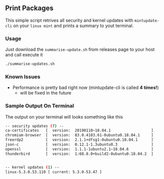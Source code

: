 ## Print Packages

This simple script retrives all security and kernel updates with `mintupdate-cli` on your `linux mint` and prints a
summary to yout terminal.

### Usage

Just download the `summarise-update.sh` from releases page to your host and call execute it
```bash
./summarise-updates.sh
```

### Known Issues

- Performance is pretty bad right now (mintupdate-cli is called **4 times!**)
    - will be fixed in the future

### Sample Output On Terminal

The output on your terminal will looks something like this

```bash
-- security updates (7) --
ca-certificates   [  version:  20190110~18.04.1                  ]
chromium-browser  [  version:  83.0.4103.61-0ubuntu0.18.04.1     ]
freerdp2          [  version:  2.1.1+dfsg1-0ubuntu0.18.04.1      ]
json-c            [  version:  0.12.1-1.3ubuntu0.3               ]
openssl           [  version:  1.1.1-1ubuntu2.1~18.04.6          ]
thunderbird       [  version:  1:68.8.0+build2-0ubuntu0.18.04.2  ]


-- kernel updates (1) --
linux-5.3.0.53.110 [ current: 5.3.0-53.47 ]
```